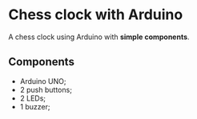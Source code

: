 # Chess clock with Arduino

A chess clock using Arduino with **simple components**.

## Components

- Arduino UNO;
- 2 push buttons;
- 2 LEDs;
- 1 buzzer;
